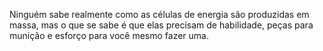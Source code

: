 Ninguém sabe realmente como as células de energia são produzidas em massa, mas o que se sabe é que elas precisam de habilidade, peças para munição e esforço para você mesmo fazer uma.
